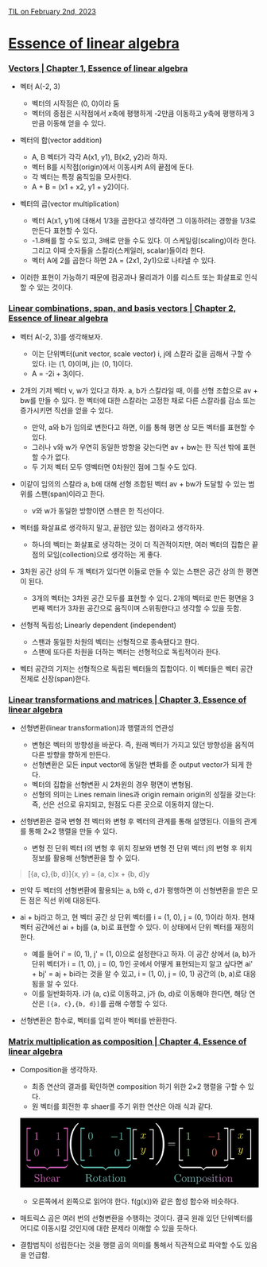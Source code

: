 [TIL on February 2nd, 2023](../../TIL/2023/02/02-02-2023.md)
# **[Essence of linear algebra](https://youtube.com/playlist?list=PLZHQObOWTQDPD3MizzM2xVFitgF8hE_ab)**
### **[Vectors | Chapter 1, Essence of linear algebra](https://youtube.com/playlist?list=PLZHQObOWTQDPD3MizzM2xVFitgF8hE_ab)**
* 벡터 A(-2, 3)
  - 벡터의 시작점은 (0, 0)이라 둠
  - 벡터의 종점은 시작점에서 *x*축에 평행하게 -2만큼 이동하고 *y*축에 평행하게 3만큼 이동해 얻을 수 있다.

* 벡터의 합(vector addition)
  - A, B 벡터가 각각 A(x1, y1), B(x2, y2)라 하자.
  - 벡터 B를 시작점(origin)에서 이동시켜 A의 끝점에 둔다.
  - 각 벡터는 특정 움직임을 모사한다.
  - A + B = (x1 + x2, y1 + y2)이다.

* 벡터의 곱(vector multiplication)
  - 벡터 A(x1, y1)에 대해서 1/3을 곱한다고 생각하면 그 이동하려는 경향을 1/3로 만든다 표현할 수 있다.
  - -1.8배를 할 수도 있고, 3배로 만들 수도 있다. 이 스케일링(scaling)이라 한다. 그리고 이때 숫자들을 스칼라(스케일러, scalar)들이라 한다.
  - 벡터 A에 2를 곱한다 하면 2A = (2x1, 2y1)으로 나타낼 수 있다.

* 이러한 표현이 가능하기 때문에 컴공과나 물리과가 이를 리스트 또는 화살표로 인식할 수 있는 것이다.


### **[Linear combinations, span, and basis vectors | Chapter 2, Essence of linear algebra](https://youtu.be/k7RM-ot2NWY?list=PLZHQObOWTQDPD3MizzM2xVFitgF8hE_ab)**
* 벡터 A(-2, 3)를 생각해보자.
  - 이는 단위벡터(unit vector, scale vector) i, j에 스칼라 값을 곱해서 구할 수 있다. i는 (1, 0)이며, j는 (0, 1)이다.
  - A = -2i + 3j이다.

* 2개의 기저 벡터 v, w가 있다고 하자. a, b가 스칼라일 때, 이를 선형 조합으로 av + bw를 만들 수 있다. 한 벡터에 대한 스칼라는 고정한 채로 다른 스칼라를 감소 또는 증가시키면 직선을 얻을 수 있다.
  - 만약, a와 b가 임의로 변한다고 하면, 이를 통해 평면 상 모든 벡터를 표현할 수 있다.
  - 그러나 v와 w가 우연히 동일한 방향을 갖는다면 av + bw는 한 직선 밖에 표현할 수가 없다.
  - 두 기저 벡터 모두 영벡터면 0차원인 점에 그칠 수도 있다.

* 이같이 임의의 스칼라 a, b에 대해 선형 조합된 벡터 av + bw가 도달할 수 있는 범위를 스팬(span)이라고 한다.
  - v와 w가 동일한 방향이면 스팬은 한 직선이다.

* 벡터를 화살표로 생각하지 말고, 끝점만 있는 점이라고 생각하자.
  - 하나의 벡터는 화살표로 생각하는 것이 더 직관적이지만, 여러 벡터의 집합은 끝점의 모임(collection)으로 생각하는 게 좋다.

* 3차원 공간 상의 두 개 벡터가 있다면 이들로 만들 수 있는 스팬은 공간 상의 한 평면이 된다.
  - 3개의 벡터는 3차원 공간 모두를 표현할 수 있다. 2개의 벡터로 만든 평면을 3번째 벡터가 3차원 공간으로 움직이며 스위핑한다고 생각할 수 있을 듯함.

* 선형적 독립성; Linearly dependent (independent)
  - 스팬과 동일한 차원의 벡터는 선형적으로 종속됐다고 한다.
  - 스팬에 또다른 차원을 더하는 벡터는 선형적으로 독립적이라 한다.

* 벡터 공간의 기저는 선형적으로 독립된 벡터들의 집합이다. 이 벡터들은 벡터 공간 전체로 신장(span)한다.


### **[Linear transformations and matrices | Chapter 3, Essence of linear algebra](https://youtu.be/kYB8IZa5AuE)**
* 선형변환(linear transformation)과 행렬과의 연관성
  - 변형은 벡터의 방향성을 바꾼다. 즉, 원래 벡터가 가지고 있던 방향성을 움직여 다른 방향을 향하게 만든다.
  - 선형변환은 모든 input vector에 동일한 변화를 준 output vector가 되게 한다.
  - 벡터의 집합을 선형변환 시 2차원의 경우 평면이 변형됨.
  - 선형의 의미는 Lines remain lines과 origin remain origin의 성질을 갖는다: 즉, 선은 선으로 유지되고, 원점도 다른 곳으로 이동하지 않는다.

* 선형변환은 결국 변형 전 벡터와 변형 후 벡터의 관계를 통해 설명된다. 이들의 관계를 통해 2×2 행렬을 만들 수 있다.
  - 변형 전 단위 벡터 i의 변형 후 위치 정보와 변형 전 단위 벡터 j의 변형 후 위치 정보를 활용해 선형변환을 할 수 있다.

> [{a, c},{b, d}]{x, y} = {a, c}x + {b, d}y

  - 만약 두 벡터의 선형변환에 활용되는 a, b와 c, d가 평행하면 이 선형변환을 받은 모든 점은 직선 위에 대응된다.

* ai + bj라고 하고, 현 벡터 공간 상 단위 벡터를 i = (1, 0), j = (0, 1)이라 하자. 현재 벡터 공간에선 ai + bj를 (a, b)로 표현할 수 있다. 이 상태에서 단위 벡터를 재정의한다.
  - 예를 들어 i' = (0, 1), j' = (1, 0)으로 설정한다고 하자. 이 공간 상에서 (a, b)가 단위 벡터가 i = (1, 0), j = (0, 1)인 곳에서 어떻게 표현되는지 알고 싶다면 ai' + bj' = aj + bi라는 것을 알 수 있고, i = (1, 0), j = (0, 1) 공간의 (b, a)로 대응됨을 알 수 있다.
  - 이를 일반화하자. i가 (a, c)로 이동하고, j가 (b, d)로 이동해야 한다면, 해당 연산은 `[{a, c},{b, d}]`를 곱해 수행할 수 있다.

* 선형변환은 함수로, 벡터를 입력 받아 벡터를 반환한다.


### **[Matrix multiplication as composition | Chapter 4, Essence of linear algebra](https://youtu.be/XkY2DOUCWMU)**
* Composition을 생각하자.
  - 최종 연산의 결과를 확인하면 composition 하기 위한 2×2 행렬을 구할 수 있다.
  - 원 벡터를 회전한 후 shaer를 주기 위한 연산은 아래 식과 같다.

  ![img](./img/composition.png)

  - 오른쪽에서 왼쪽으로 읽어야 한다. f(g(x))와 같은 합성 함수와 비슷하다.

* 매트릭스 곱은 여러 번의 선형변환을 수행하는 것이다. 결국 원래 있던 단위벡터를 어디로 이동시킬 것인지에 대한 문제라 이해할 수 있을 듯하다.

* 결합법칙이 성립한다는 것을 행렬 곱의 의미를 통해서 직관적으로 파악할 수도 있음을 언급함.